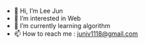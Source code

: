 - 👋 Hi, I’m Lee Jun
- 👀 I’m interested in Web
- 🌱 I’m currently learning algorithm
- 📫 How to reach me : juniv1118@gmail.com

<!---
LeeJun1118/LeeJun1118 is a ✨ special ✨ repository because its `README.md` (this file) appears on your GitHub profile.
You can click the Preview link to take a look at your changes.
--->
